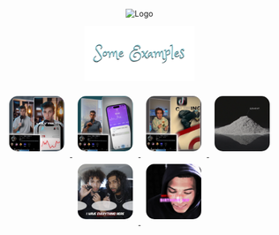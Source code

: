 <p align="center">
  <img src="assets/MakarAnim.gif" width="600" alt="Logo">
</p>

<p align="center">
  <!-- El yazısı fontlu başlık (PNG/SVG olmalı) -->
  <img src="assets/examples_title.png" alt="Examples" width="200">
</p>

<p align="center">

<a href="assets/example1.MP4">
  <img src="assets/example1_thumbnail.png" width="100" style="border-radius:15px; margin:10px;">
</a>

<a href="assets/example2.MP4">
  <img src="assets/example2_thumbnail.png" width="100" style="border-radius:15px; margin:10px;">
</a>

<a href="assets/example3.MP4">
  <img src="assets/example3_thumbnail.png" width="100" style="border-radius:15px; margin:10px;">
</a>

<a href="assets/example4.MP4">
  <img src="assets/example4_thumbnail.png" width="100" style="border-radius:15px; margin:10px;">
</a>

<a href="assets/example5.MP4">
  <img src="assets/example5_thumbnail.png" width="100" style="border-radius:15px; margin:10px;">
</a>

<a href="assets/example6.MP4">
  <img src="assets/example6_thumbnail.png" width="100" style="border-radius:15px; margin:10px;">
</a>

</p>
